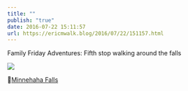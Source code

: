 ```yaml
---
title: ""
publish: "true"
date: 2016-07-22 15:11:57
url: https://ericmwalk.blog/2016/07/22/151157.html
---
```


Family Friday Adventures: Fifth stop walking around the falls

![](https://ericmwalk.blog/uploads/2022/8e3ee1065b.jpg)

📍[Minnehaha Falls](https://maps.apple.com/?address=4801%20S%20Minnehaha%20Drive,%20Minneapolis,%20MN%2055417,%20United%20States&auid=13711197465404581256&ll=44.915359,-93.210808&lsp=9902&q=Minnehaha%20Falls)